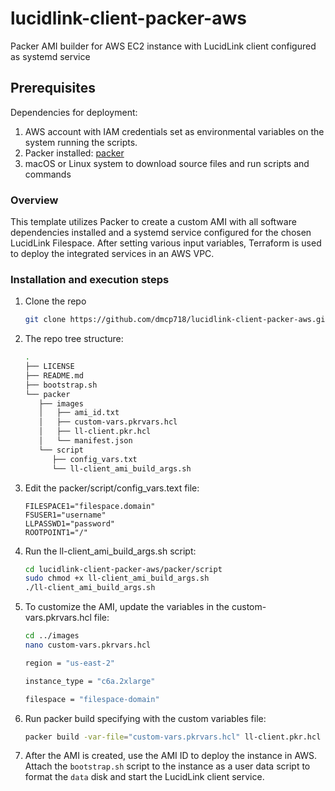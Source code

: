 # lucidlink-client-packer-aws
Packer AMI builder for AWS EC2 instance with LucidLink client configured as systemd service

## Prerequisites

Dependencies for deployment:

1. AWS account with IAM credentials set as environmental variables on the system running the scripts.
2. Packer installed: [packer](https://developer.hashicorp.com/packer/install)
3. macOS or Linux system to download source files and run scripts and commands

<!-- OVERVIEW -->
### Overview
This template utilizes Packer to create a custom AMI with all software dependencies installed and a systemd service configured for the chosen LucidLink Filespace. After setting various input variables, Terraform is used to deploy the integrated services in an AWS VPC.

<!-- INSTALLATION -->
### Installation and execution steps

1. Clone the repo
   ```sh
   git clone https://github.com/dmcp718/lucidlink-client-packer-aws.git
   ```
2. The repo tree structure:
   ```sh
   .
   ├── LICENSE
   ├── README.md
   ├── bootstrap.sh
   └── packer
      ├── images
      │   ├── ami_id.txt
      │   ├── custom-vars.pkrvars.hcl
      │   ├── ll-client.pkr.hcl
      │   └── manifest.json
      └── script
         ├── config_vars.txt
         └── ll-client_ami_build_args.sh
   ```
3. Edit the packer/script/config_vars.text file:
   ```
   FILESPACE1="filespace.domain"
   FSUSER1="username"
   LLPASSWD1="password"
   ROOTPOINT1="/"
   ```
4. Run the ll-client_ami_build_args.sh script:
   ```sh
   cd lucidlink-client-packer-aws/packer/script
   sudo chmod +x ll-client_ami_build_args.sh
   ./ll-client_ami_build_args.sh
   ```
5. To customize the AMI, update the variables in the custom-vars.pkrvars.hcl file:
   ```sh
   cd ../images
   nano custom-vars.pkrvars.hcl
   ```
   ```sh
   region = "us-east-2"

   instance_type = "c6a.2xlarge"

   filespace = "filespace-domain"
   ```
6. Run packer build specifying with the custom variables file:
   ```sh
   packer build -var-file="custom-vars.pkrvars.hcl" ll-client.pkr.hcl
   ```
7. After the AMI is created, use the AMI ID to deploy the instance in AWS. Attach the `bootstrap.sh` script to the instance as a user data script to format the `data` disk and start the LucidLink client service.